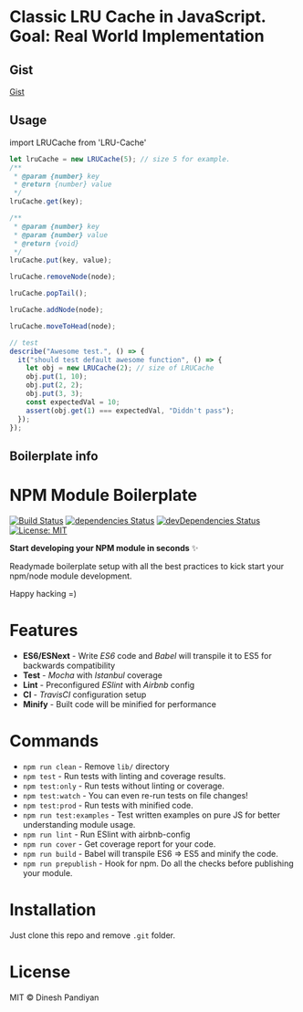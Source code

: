 # Classic LRU Cache in JavaScript. Goal: Real World Implementation

## Gist

[Gist](https://gist.github.com/SeunghunSunmoonLee/1a3e78d0c4efa5dce4c1272d7067818d)

## Usage

import LRUCache from 'LRU-Cache'

```js
let lruCache = new LRUCache(5); // size 5 for example.
/**
 * @param {number} key
 * @return {number} value
 */
lruCache.get(key);

/**
 * @param {number} key
 * @param {number} value
 * @return {void}
 */
lruCache.put(key, value);

lruCache.removeNode(node);

lruCache.popTail();

lruCache.addNode(node);

lruCache.moveToHead(node);

// test
describe("Awesome test.", () => {
  it("should test default awesome function", () => {
    let obj = new LRUCache(2); // size of LRUCache
    obj.put(1, 10);
    obj.put(2, 2);
    obj.put(3, 3);
    const expectedVal = 10;
    assert(obj.get(1) === expectedVal, "Diddn't pass");
  });
});
```

## Boilerplate info

# NPM Module Boilerplate

[![Build Status](https://travis-ci.org/flexdinesh/npm-module-boilerplate.svg?branch=master)](https://travis-ci.org/flexdinesh/npm-module-boilerplate) [![dependencies Status](https://david-dm.org/flexdinesh/npm-module-boilerplate/status.svg)](https://david-dm.org/flexdinesh/npm-module-boilerplate) [![devDependencies Status](https://david-dm.org/flexdinesh/npm-module-boilerplate/dev-status.svg)](https://david-dm.org/flexdinesh/npm-module-boilerplate?type=dev) [![License: MIT](https://img.shields.io/badge/License-MIT-blue.svg)](https://opensource.org/licenses/MIT)

**Start developing your NPM module in seconds** ✨

Readymade boilerplate setup with all the best practices to kick start your npm/node module development.

Happy hacking =)

# Features

- **ES6/ESNext** - Write _ES6_ code and _Babel_ will transpile it to ES5 for backwards compatibility
- **Test** - _Mocha_ with _Istanbul_ coverage
- **Lint** - Preconfigured _ESlint_ with _Airbnb_ config
- **CI** - _TravisCI_ configuration setup
- **Minify** - Built code will be minified for performance

# Commands

- `npm run clean` - Remove `lib/` directory
- `npm test` - Run tests with linting and coverage results.
- `npm test:only` - Run tests without linting or coverage.
- `npm test:watch` - You can even re-run tests on file changes!
- `npm test:prod` - Run tests with minified code.
- `npm run test:examples` - Test written examples on pure JS for better understanding module usage.
- `npm run lint` - Run ESlint with airbnb-config
- `npm run cover` - Get coverage report for your code.
- `npm run build` - Babel will transpile ES6 => ES5 and minify the code.
- `npm run prepublish` - Hook for npm. Do all the checks before publishing your module.

# Installation

Just clone this repo and remove `.git` folder.

# License

MIT © Dinesh Pandiyan
